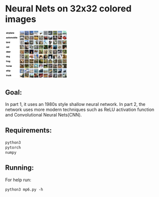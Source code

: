 # Neural Nets on 32x32 colored images
<img src="https://github.com/tonyjoo974/Neural-Net/blob/main/cifar-10.png" width="40%"></img>

## Goal:
In part 1, it uses an 1980s style shallow neural network. In part 2, the network uses more modern techniques such as ReLU activation function and Convolutional Neural Nets(CNN).

## Requirements:
```
python3
pytorch
numpy
```
## Running:
For help run:
```
python3 mp6.py -h
```
